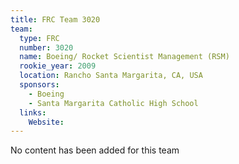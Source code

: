 ```yaml
---
title: FRC Team 3020
team:
  type: FRC
  number: 3020
  name: Boeing/ Rocket Scientist Management (RSM)
  rookie_year: 2009
  location: Rancho Santa Margarita, CA, USA
  sponsors:
    - Boeing
    - Santa Margarita Catholic High School
  links:
    Website: 
---
```

No content has been added for this team